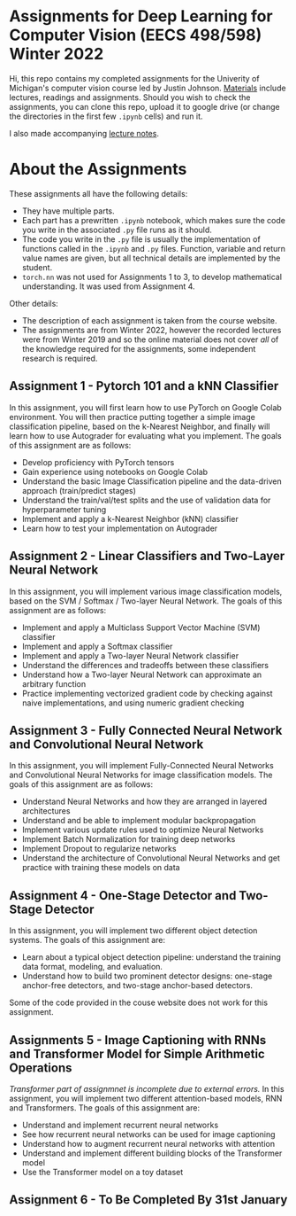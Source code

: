 # Assignments for Deep Learning for Computer Vision (EECS 498/598) Winter 2022
Hi, this repo contains my completed assignments for the Univerity of Michigan's computer vision course led by Justin Johnson.
[Materials](https://web.eecs.umich.edu/~justincj/teaching/eecs498/WI2022/schedule.html) include lectures, readings and assignments.
Should you wish to check the assignments, you can clone this repo, upload it to google drive (or change the directories in the first few `.ipynb` cells) 
and run it.

I also made accompanying [lecture notes](https://pyskinas.github.io/eecs/).

# About the Assignments
These assignments all have the following details:
- They have multiple parts.
- Each part has a prewritten `.ipynb` notebook, which makes sure the code you write in the associated `.py` file runs as it should.
- The code you write in the `.py` file is usually the implementation of functions called in the `.ipynb` and `.py` files. Function, variable and return value names are given, but all technical details are implemented by the student.
- `torch.nn` was not used for Assignments 1 to 3, to develop mathematical understanding. It was used from Assignment 4.

Other details: 
- The description of each assignment is taken from the course website. 
- The assignments are from Winter 2022, however the recorded lectures were from Winter 2019 and so the online material does not cover _all_ of the knowledge required for the assignments,
  some independent research is required.

## Assignment 1 - Pytorch 101 and a kNN Classifier
In this assignment, you will first learn how to use PyTorch on Google Colab environment. You will then practice putting together a simple image classification pipeline, based on the k-Nearest Neighbor, and finally will learn how to use Autograder for evaluating what you implement. The goals of this assignment are as follows:
- Develop proficiency with PyTorch tensors
- Gain experience using notebooks on Google Colab
- Understand the basic Image Classification pipeline and the data-driven approach (train/predict stages)
- Understand the train/val/test splits and the use of validation data for hyperparameter tuning
- Implement and apply a k-Nearest Neighbor (kNN) classifier
- Learn how to test your implementation on Autograder

## Assignment 2 - Linear Classifiers and Two-Layer Neural Network
In this assignment, you will implement various image classification models, based on the SVM / Softmax / Two-layer Neural Network. The goals of this assignment are as follows:
- Implement and apply a Multiclass Support Vector Machine (SVM) classifier
- Implement and apply a Softmax classifier
- Implement and apply a Two-layer Neural Network classifier
- Understand the differences and tradeoffs between these classifiers
- Understand how a Two-layer Neural Network can approximate an arbitrary function
- Practice implementing vectorized gradient code by checking against naive implementations, and using numeric gradient checking

## Assignment 3 - Fully Connected Neural Network and Convolutional Neural Network
In this assignment, you will implement Fully-Connected Neural Networks and Convolutional Neural Networks for image classification models. The goals of this assignment are as follows:
- Understand Neural Networks and how they are arranged in layered architectures
- Understand and be able to implement modular backpropagation
- Implement various update rules used to optimize Neural Networks
- Implement Batch Normalization for training deep networks
- Implement Dropout to regularize networks
- Understand the architecture of Convolutional Neural Networks and get practice with training these models on data

## Assignment 4 - One-Stage Detector and Two-Stage Detector
In this assignment, you will implement two different object detection systems. The goals of this assignment are:
- Learn about a typical object detection pipeline: understand the training data format, modeling, and evaluation.
- Understand how to build two prominent detector designs: one-stage anchor-free detectors, and two-stage anchor-based detectors.

Some of the code provided in the couse website does not work for this assignment.

## Assignments 5 - Image Captioning with RNNs and Transformer Model for Simple Arithmetic Operations
_Transformer part of assignmnet is incomplete due to external errors._
In this assignment, you will implement two different attention-based models, RNN and Transformers. The goals of this assignment are:
- Understand and implement recurrent neural networks
- See how recurrent neural networks can be used for image captioning
- Understand how to augment recurrent neural networks with attention
- Understand and implement different building blocks of the Transformer model
- Use the Transformer model on a toy dataset


## Assignment 6 - To Be Completed By 31st January
